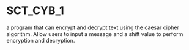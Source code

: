 # SCT_CYB_1
a program that can encrypt and decrypt text using the caesar cipher algorithm.
Allow users to input a message and a shift value to perform encryption and decryption.
